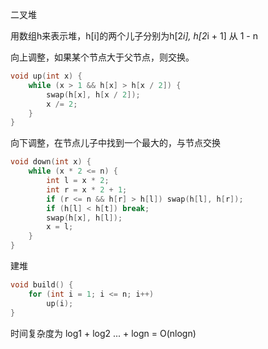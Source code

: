 二叉堆

用数组h来表示堆，h[i]的两个儿子分别为h[2*i], h[2*i + 1]
从 1 - n

向上调整，如果某个节点大于父节点，则交换。
```cpp
void up(int x) {
    while (x > 1 && h[x] > h[x / 2]) {
        swap(h[x], h[x / 2]);
        x /= 2;
    }
}
```
向下调整，在节点儿子中找到一个最大的，与节点交换
```cpp
void down(int x) {
    while (x * 2 <= n) {
        int l = x * 2;
        int r = x * 2 + 1;
        if (r <= n && h[r] > h[l]) swap(h[l], h[r]);
        if (h[l] < h[t]) break;
        swap(h[x], h[l]);
        x = l;
    }
}
```
建堆
```cpp
void build() {
    for (int i = 1; i <= n; i++)
        up(i);
}
```
时间复杂度为 log1 + log2 ... + logn = O(nlogn)
